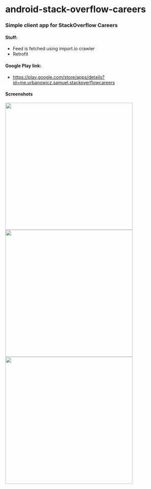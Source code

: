 # android-stack-overflow-careers

### Simple client app for StackOverflow Careers
#### Stuff:
* Feed is fetched using import.io crawler
* Retrofit

#### Google Play link:
* https://play.google.com/store/apps/details?id=me.urbanowicz.samuel.stackoverflowcareers

#### Screenshots
<p>
<img src=https://github.com/samiuelson/android-stack-overflow-careers/blob/master/art/feed.png
width=400/>
<img src=https://github.com/samiuelson/android-stack-overflow-careers/blob/master/art/search.png
width=400/>
<img src=https://github.com/samiuelson/android-stack-overflow-careers/blob/master/art/details.png
width=400/>
</p>






